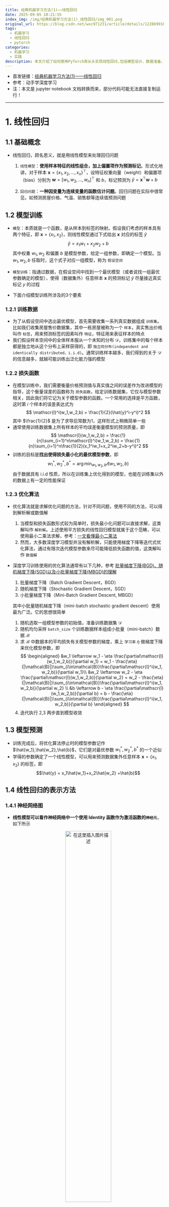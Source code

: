 ```yaml
---
title: 经典机器学习方法(1)——线性回归
date: 2025-09-05 18:21:55
index_img: /img/经典机器学习方法(1)_线性回归/img_001.png
original_url: https://blog.csdn.net/wxc971231/article/details/122869916
tags:
  - 机器学习
  - 线性回归
  - pytorch
categories:
  - 机器学习
  - 实践
description: 本文介绍了如何使用PyTorch库从头实现线性回归,包括模型设计、数据准备、损失函数和优化算法的运用。通过实例演示了如何准备数据、构建Sequential模型、初始化参数,并使用SGD进行训练,最终展示模型预测和可视化结果。
---
```

- 首发链接：[经典机器学习方法(1)——线性回归](https://blog.csdn.net/wxc971231/article/details/122869916)
- 参考：动手学深度学习
- 注：本文是 jupyter notebook 文档转换而来，部分代码可能无法直接复制运行！
- -----
# 1. 线性回归
## 1.1 基础概念
- 线性回归，顾名思义，就是用线性模型来处理回归问题
    1. `线性模型`：**使用样本特征的线性组合，加上偏置项作为预测标记**。形式化地讲，对于样本 $\pmb{x} = \{x_1,x_2,...,x_n\}^\top$，设特征权重向量（weight）和偏置项（bias）分别为 $\pmb{w} =[w_1,w_2,...,w_n]^\top$ 和 $b$，标记预测为 $\hat{y} = \pmb{x}^\top \pmb{w}+b$ 

    2. `回归问题`：**一种因变量为连续变量的函数估计问题**。回归问题在实际中很常见，如预测房屋价格、气温、销售额等连续值预测问题
    
## 1.2 模型训练
- `模型`：本质就是一个函数，是从样本到标签的映射。假设我们考虑的样本具有两个特征，即 $\pmb{x} = \{x_1,x_2\}$，则线性模型通过下式给出 $\pmb{x}$ 对应的标签 $\hat{y}$
    $$
    \hat{y} = x_1w_1+x_2w_2 +b 
    $$ 
	其中权重 $w_1,w_2$ 和偏置 $b$ 是模型参数，给定一组参数，即确定一个模型。当 $w_1,w_2,b$ 任取时，这个式子对应一组模型，称为 `假设空间`

- `模型训练`：指通过数据，在假设空间中找到一个最优模型（或者说找一组最优参数确定的模型），使得（数据集外）任意样本 $\pmb{x}$ 的预测标记 $\hat{y}$ 尽量接近真实标记 $y$ 的过程
- 下面介绍模型训练所涉及的3个要素

### 1.2.1 训练数据
- 为了从假设空间中选出最优模型，首先需要收集一系列真实数据组成 `训练集`。比如我们收集房屋售价数据集，其中一栋房屋被称为一个 `样本`，真实售出价格叫作 `标签`，用来预测标签的因素叫作 `特征`，特征用来表征样本的特点
- 我们假设样本空间中的全体样本服从一个未知的分布 $\mathcal{D}$，训练集中的每个样本都是独立地从这个分布上采样获得的，即 `独立同分布(independent and identically distributed，i.i.d)`。通常训练样本越多，我们得到的关于  $\mathcal{D}$ 的信息越多，就越可能训练出泛化能力强的模型

### 1.2.2 损失函数
- 在模型训练中，我们需要衡量价格预测值与真实值之间的误差作为改进模型的指导，这个衡量误差的函数称为 `损失函数`，给定训练数据集，它仅与模型参数相关，因此我们将它记为关于模型参数的函数。一个常用的选择是平方函数，这时第 $i$ 个样本的误差表达式为
    $$
    \mathscr{l}^i(w_1,w_2,b) = \frac{1}{2}(\hat{y}^i-y^i)^2
    $$ 
	其中 $\frac{1}{2}$ 是为了求导后常数为1，这样形式上稍微简单一些
- 通常使用训练数据集上所有样本的平均误差衡量模型的预测质量，即
    $$
    \mathscr{l}(w_1,w_2,b) = \frac{1}{n}\sum_{i=1}^n\mathscr{l}^i(w_1,w_2,b) = \frac{1}{n}\sum_{i=1}^n\frac{1}{2}(x_1^iw_1+x_2^iw_2+b-y^i)^2
    $$
- 训练的目标是**找出使得损失最小化的最优模型参数**，即
    $$
    w_1^*,w_2^*,b^* = \arg\min_{w_1,w_2,b}\mathscr{l}(w_1,w_2,b)
    $$ 
	由于数据具有 i.i.d 性质，所以在训练集上优化得到的模型，也能在训练集以外的数据上有一定的性能保证
    
### 1.2.3 优化算法
- 优化算法就是求解优化问题的方法，针对不同问题，使用不同的方法，可以得到解析解或数值解
	1. 当模型和损失函数形式较为简单时，损失最小化问题可以直接求解，这类解叫作 `解析解`。上述使用平方损失的线性回归模型就属于这个范畴，可以使用最小二乘法求解，参考：[一文看懂最小二乘法](https://blog.csdn.net/wxc971231/article/details/122778810)
	2. 然而，大多数深度学习模型并没有解析解，只能使用梯度下降等迭代式优化算法，通过有限次迭代模型参数来尽可能降低损失函数的值，这类解叫作 `数值解`
- 深度学习训练使用的优化算法通常有以下几种，参考 [批量梯度下降(BGD)、随机梯度下降(SGD)以及小批量梯度下降(MBGD)的理解](https://www.cnblogs.com/lliuye/p/9451903.html)
    1. 批量梯度下降（Batch Gradient Descent，BGD）
    2. 随机梯度下降（Stochastic Gradient Descent，SGD）
    3. 小批量梯度下降（Mini-Batch Gradient Descent, MBGD）

  其中小批量随机梯度下降（mini-batch stochastic gradient descent）使用最为广泛。它的思想很简单
    1. 随机选取一组模型参数的初始值，准备训练数据集 $\mathcal{D}$
    2. 随机均匀采样 `batch_size` 个训练数据样本组成小批量（mini-batch）数据 $\mathcal{B}$
    3. 求 $\mathcal{B}$ 中数据本的平均损失有关模型参数的梯度，乘上 `学习率` $\eta$ 做梯度下降来优化模型参数，即
    $$
    \begin{aligned}
    &w_1 \leftarrow w_1 - \eta \frac{\partial\mathscr{l}(w_1,w_2,b)}{\partial w_1} = w_1 - \frac{\eta}{|\mathcal{B}|}\sum_{i\in\mathcal{B}}\frac{\partial\mathscr{l}^i(w_1,w_2,b)}{\partial w_1}\\
    &w_2 \leftarrow w_2 - \eta \frac{\partial\mathscr{l}(w_1,w_2,b)}{\partial w_2} = w_2 - \frac{\eta}{|\mathcal{B}|}\sum_{i\in\mathcal{B}}\frac{\partial\mathscr{l}^i(w_1,w_2,b)}{\partial w_2} \\
    &b \leftarrow b - \eta \frac{\partial\mathscr{l}(w_1,w_2,b)}{\partial b} = b - \frac{\eta}{|\mathcal{B}|}\sum_{i\in\mathcal{B}}\frac{\partial\mathscr{l}^i(w_1,w_2,b)}{\partial b}
    \end{aligned}
    $$
    4. 迭代执行 2,3 两步直到模型收敛
    
## 1.3 模型预测
- 训练完成后，将优化算法停止时的模型参数记作 $\hat{w_1},\hat{w_2},\hat{b}$，它们是对最优参数 $w_1^*,w_2^*,b^*$ 的一个近似
- 学得的参数确定了一个线性模型，可以用来预测数据集外任意样本 $\pmb{x} = \{x_1,x_2\}$ 的标签，即
    $$\hat{y} = x_1\hat{w_1}+x_2\hat{w_2} +\hat{b}$$
    
## 1.4 线性回归的表示方法
### 1.4.1 神经网络图
- **线性模型可以看作神经网络中一个使用 Identity 函数作为激活函数的`神经元`**，如下所示  
	<div align="center">
        <img src="/MyBlog/img/经典机器学习方法(1)_线性回归/img_001.png" alt="在这里插入图片描述" style="width: 55%; max-width: 500px;">
    </div>    
- 深度学习中，神经网络图可以直观地表现模型结构，线性回归模型可以看作一个只有单一神经元的神经网络，其神经网络图如下所示（隐去了模型参数权重和偏差）
	<div align="center">
        <img src="/MyBlog/img/经典机器学习方法(1)_线性回归/img_002.png" alt="在这里插入图片描述" style="width: 55%; max-width: 500px;">
    </div>  
    
  1. 样本具有两个特征，所以输入层单元个数为2
  2. 输出层的计算单元即为上述的神经元，使用输出 $o$ 直接作为模型输出，即 $\hat{y}=o$
  3. 由于输入层不涉及计算，按照惯例，这个神经网络的层数为 1
  4. 由于输出层中的神经元和输入层中各个输入完全连接，这里的输出层是`全连接层`
  
  综上分析，**回归模型一个单层全连接神经网络**
  
### 1.4.2 向量表示
- 设每个样本有 $m$ 个特征，mini-batch 数据集 $\mathcal{B}$ 大小为 $n$，即
    $$
    \begin{aligned}
    &\hat{\pmb{y}} = 
    \begin{bmatrix} 
    \hat{y_1} \\ 
    \hat{y_2} \\
    \vdots \\
    \hat{y_n} \\
    \end{bmatrix}
    ,\space\space
    \pmb{X} = 
    \begin{bmatrix}
    \pmb{x_1}\\ 
    \pmb{x_2}\\
     \vdots  \\ 
    \pmb{x_n}
    \end{bmatrix} = 
    \begin{bmatrix}
     x_1^1 &x_1^2 &\dots &x_1^m\\
     x_2^1 &x_2^2 &\dots &x_2^m\\
     \vdots &\vdots &\ddots &\vdots\\
     x_n^1 &x_n^2 &\dots &x_n^m\\
    \end{bmatrix}
    ,\space\space
    \pmb{w} = 
    \begin{bmatrix} 
     w_1 \\ 
     w_2 \\
    \vdots \\
     w_m \\
    \end{bmatrix}
    \end{aligned}
    $$ 
	线性模型在数据集上做预测的式子可如下表示为向量计算
    $$
    \hat{\pmb{y}} = \pmb{X}\pmb{w}+\pmb{b}
    $$
- 设模型参数为 $\pmb{\theta} = [w_1,w_2,...,w_m,b]^\top$，损失函数可以重写为
    $$
    \mathscr{l}(\pmb{\theta}) = \frac{1}{2n}(\hat{\pmb{y}}-\pmb{y})^\top(\hat{\pmb{y}}-\pmb{y})
    $$ 
	mini-batch 梯度下降的更新公式可以写作
    $$
    \pmb{\theta} \leftarrow \pmb{\theta}-\eta\triangledown_{\mathbf{\theta}}\mathscr{l}(\pmb{\theta}) = \pmb{\theta}-\frac{\eta}{|\mathcal{B}|}\sum_{i\in\mathcal{B}}\triangledown_{\mathbf{\theta}}\mathscr{l}^i(\pmb{\theta})
    $$
   
# 2. 实现线性回归
## 2.1 数据准备
### 2.1.1 生成数据集
- 设训练数据集样本数为 1000，特征数为 2。随机生成批量样本 $\pmb{X}\in \mathbb{R}^{1000\times 2}$，其中任意 $\pmb{x}_i = \{x_{i_1},x_{i_2}\}\in\pmb{X}$，有 $x_{i_1},x_{i_2}\sim N(0,1)$
- 使用权重 $\pmb{w} = [-2, 3.4]^\top$，偏差 $b = 4.2$，含一个随机噪声项 $\epsilon \sim N(0,0.01)$ 的线性模型来生成样本标签。使用向量表示为 $$\pmb{y}_{1000\times 1} = \pmb{X}_{1000\times 2} \pmb{w}_{2\times 1}+\pmb{b}+\epsilon$$ 注意这里**向量和标量相加使用了广播机制**
	```python
	%matplotlib notebook
	import torch
	from IPython import display
	from matplotlib import pyplot as plt
	import numpy as np
	import random
	
	# 生成样本
	num_inputs = 2
	num_examples = 1000
	true_w = torch.Tensor([-2,3.4]).view(2,1)
	true_b = 4.2
	
	# 1000 个2特征样本，每个特征都服从 N(0,1)
	features = torch.randn(num_examples, num_inputs,
	                       dtype=torch.float32) 
	
	# 生成真实标记
	labels = torch.mm(features,true_w) + true_b
	labels += torch.tensor(np.random.normal(0, 0.01, size=labels.size()),
	                       dtype=torch.float32)
	```
- 如下查看生成的数据集，它是采样自三维空间中的一个平面
	```python
	# 生成特征features[:, 1]和标签 labels 的散点图，直观地观察两者间的线性关系
	fig = plt.figure(figsize = (10,3.3))
	# 三维视图
	a0 = fig.add_subplot(1,3,1,label='a0',projection='3d') 
	a0.scatter(features[:, 0].numpy(),features[:, 1].numpy(),labels.numpy(),alpha=0.5)  # alpha透明度，c颜色序列
	
	# 投影到第 0 维度
	a1 = fig.add_subplot(1,3,2,label='a1') 
	a1.scatter(features[:, 0].numpy(),labels.numpy(),alpha=0.5)  
	
	# 投影到第 1 维度
	a2 = fig.add_subplot(1,3,3,label='a2') 
	a2.scatter(features[:, 1].numpy(),labels.numpy(),alpha=0.5)  
	```
	![在这里插入图片描述](/MyBlog/img/经典机器学习方法(1)_线性回归/img_003.png)
### 2.1.2 读取数据
- 训练过程中，每轮迭代使用 mini-batch 的数据更新参数，我们构造一个生成器，每次访问取指定的 `batch_size` 个数据返回
	```python
	def data_iter(batch_size, features, labels):
	    num_examples = len(features)
	    indices = list(range(num_examples))
	    random.shuffle(indices) # 样本的读取顺序是随机的，打乱一下
	    
	    # 使用 yield 关键字将此函数转为生成器，每次访问取 batch_size 数据返回
	    for i in range(0, num_examples, batch_size):
	        j = torch.LongTensor(indices[i: min(i + batch_size, num_examples)]) # 最后一次可能不足一个batch
	        yield  features.index_select(0, j), labels.index_select(0, j)
	```
- 测试一下
	```python
	# 取一个 mini-batch 测试
	batch_size = 4
	for X, y in data_iter(batch_size, features, labels):
	    print(X)
	    print(y)
	    break
	'''
	tensor([[ 1.3587, -1.3951],
	        [-0.8161, -0.7696],
	        [ 0.7647, -0.3447],
	        [-0.2530,  0.9908]])
	tensor([[-3.2561],
	        [ 3.2275],
	        [ 1.5034],
	        [ 8.0875]])
	'''
	```
## 2.2 模型设计
- 模型参数初始化
    1. $w_i\sim N(0,0.01^2),i=1,2$ 
    2. $b=0$
     
  注意设置属性 `requires_grad = True`，这样在后续训练过程中才能对这些参数求梯度并迭代更新参数值
	```python
	w = torch.tensor(np.random.normal(0, 0.01, (num_inputs, 1)), dtype=torch.float32, requires_grad=True)
	b = torch.zeros(1, dtype=torch.float32, requires_grad=True)
	```
- 模型定义为线性函数
	```python
	def linreg(X, w, b):  
	    return torch.mm(X, w) + b
	```
- 损失函数使用平方损失，第 $i$ 个样本的损失为
    $$
    \mathscr{l}^i(w_1,w_2,b) = \frac{1}{2}(\hat{y}^i-y^i)^2
    $$

   设置常数 $\frac{1}{2}$ 是为了使对平方项求导后的常数系数为1，这样在形式上稍微简单一些。另外在实现中要注意保持 $y$ 和 $\hat{y}$ 具有一致的形状
	```python
	def squared_loss(y_hat, y): 
	    return (y_hat - y.view(y_hat.size())) ** 2 / 2 # 注意这里返回的是向量, 另外, pytorch里的 MSELoss 默认不是除2，而是除以 batch_size
	```
- 优化算法使用 mini-batch 梯度下降
	```python
	def mbgd(params, lr, batch_size):
	    for param in params:
	        param.data -= lr * param.grad / batch_size # 注意这里更改param时用的param.data
	```
## 2.3 模型训练
- 注意我们使用 mini-batch 梯度下降作为优化算法，这意味着每轮迭代中，通过以下三步执行一个 batch 的训练
    1. 从数据集中采样 `mini_batch` 数量的样本构成 mini-batch $\mathcal{B}$
    2. 计算 mini-batch 上线性模型各个参数的梯度，比如 $w_1$ 的梯度为
        $$
        \triangledown_{w_1}=\frac{\eta}{|\mathcal{B}|}\sum_{i\in\mathcal{B}}\frac{\partial\mathscr{l}^i(w_1,w_2,b)}{\partial w_1} = \frac{\eta}{|\mathcal{B}|}\frac{\partial\sum_{i\in\mathcal{B}}\mathscr{l}^i(w_1,w_2,b)}{\partial w_1}
        $$
    3. 更新各参数值，比如 $w_1$ 参数如下更新
        $$
        w_1 \leftarrow w_1 - \frac{\eta}{|\mathcal{B}|}\frac{\partial\sum_{i\in\mathcal{B}}\mathscr{l}^i(w_1,w_2,b)}{\partial w_1}
        $$
- **连续执行 $\frac{\text{num\_examples}}{\text{mini\_batch}}$ 个 batch 后，称为执行了一个 epoch，这代表将训练数据集中所有样本都使用了一次（假设样本数能够被批量大小整除）**
- 这里的迭代周期个数 `num_epochs` 和学习率 `lr` 都是超参数，分别设为 `num_epochs = 3` 和 `lr = 0.03`。在实践中，大多超参数都需要通过反复试错来不断调节
	```python
	lr = 0.03
	num_epochs = 3
	net = linreg
	loss = squared_loss
	batch_size = 10
	
	# 总共训练 num_epochs 个 epoch
	for epoch in range(num_epochs):  
	    # 在每一个迭代周期中，会使用训练数据集中所有样本一次
	    # X和y分别是mini-batch样本的特征和标签
	    for X, y in data_iter(batch_size, features, labels):
	        y_hat = net(X, w, b)
	        l = loss(y_hat, y).sum()      # l是有关小批量X和y的损失
	        l.backward()                  # 小批量的损失对模型参数求梯度
	        mbgd([w, b], lr, batch_size)  # 使用小批量随机梯度下降迭代模型参数
	
	        # 不要忘了梯度清零
	        w.grad.data.zero_()
	        b.grad.data.zero_()
	    train_l = loss(net(features, w, b), labels)
	    print('epoch %d, loss %f' % (epoch + 1, train_l.mean().item()))
	'''
	epoch 1, loss 0.036538
	epoch 2, loss 0.000134
	epoch 3, loss 0.000053
	'''
	```
- 如下查看拟合得到的平面

	```python
	# 生成特征features[:, 1]和标签 labels 的散点图，直观地观察两者间的线性关系
	fig = plt.figure(figsize = (5,5))
	a0 = fig.add_subplot(label='a0',projection='3d') 
	a0.scatter(features[:, 0].numpy(),features[:, 1].numpy(),labels.numpy(),alpha=0.5)  # alpha透明度，c颜色序列
	
	xlim,ylim = a0.get_xlim(),a0.get_ylim()
	axisx,axisy = np.linspace(xlim[0],xlim[1],50),np.linspace(ylim[0],ylim[1],50)
	axisy,axisx = np.meshgrid(axisy,axisx)
	xy = np.vstack([axisx.ravel(), axisy.ravel()]).T
	y_hat = net(torch.from_numpy(xy).float(), w, b).detach().numpy()
	a0.scatter(xy[:,0],xy[:,1], y_hat.T[0],s=1,alpha=0.5,cmap="rainbow") 
	```
	![在这里插入图片描述](/MyBlog/img/经典机器学习方法(1)_线性回归/img_004.png)
## 2.4 完整代码
- 整合上述过程，给出完整代码
	```python
	import torch
	from IPython import display
	from matplotlib import pyplot as plt
	import numpy as np
	import random
	
	# 生成样本
	num_inputs = 2
	num_examples = 1000
	true_w = torch.Tensor([-2,3.4]).view(2,1)
	true_b = 4.2
	
	# 1000 个2特征样本，每个特征都服从 N(0,1)
	features = torch.randn(num_examples, num_inputs,
	                       dtype=torch.float32) 
	
	# 生成真实标记
	labels = torch.mm(features,true_w) + true_b
	labels += torch.tensor(np.random.normal(0, 0.01, size=labels.size()),
	                       dtype=torch.float32)
	
	# 模型初始参数
	w = torch.tensor(np.random.normal(0, 0.01, (num_inputs, 1)), dtype=torch.float32, requires_grad=True)
	b = torch.zeros(1, dtype=torch.float32, requires_grad=True)
	
	# 读取数据
	def data_iter(batch_size, features, labels):
	    num_examples = len(features)
	    indices = list(range(num_examples))
	    random.shuffle(indices) # 样本的读取顺序是随机的，打乱一下
	    
	    # 使用 yield 关键字将此函数转为迭代器，每次访问取 batch_size 数据返回
	    for i in range(0, num_examples, batch_size):
	        j = torch.LongTensor(indices[i: min(i + batch_size, num_examples)]) # 最后一次可能不足一个batch
	        yield  features.index_select(0, j), labels.index_select(0, j)
	
	# 模型
	def linreg(X, w, b):  
	    return torch.mm(X, w) + b
	
	# 损失函数
	def squared_loss(y_hat, y): 
	    return (y_hat - y.view(y_hat.size())) ** 2 / 2 # 注意这里返回的是向量, 另外, pytorch里的 MSELoss 默认不是除2，而是除以 batch_size
	
	# 优化方法使用小批量梯度下降
	def mbgd(params, lr, batch_size):
	    for param in params:
	        param.data -= lr * param.grad / batch_size # 注意这里更改param时用的param.data
	
	
	lr = 0.03               # 学习率
	num_epochs = 3          # 训练轮数
	net = linreg            # 模型
	loss = squared_loss     # 损失函数
	batch_size = 10         # 小批量梯度下降中batch尺寸
	
	# 总共训练 num_epochs 个 epoch
	for epoch in range(num_epochs):  
	    # 在每一个迭代周期中，会使用训练数据集中所有样本一次
	    # X和y分别是mini-batch样本的特征和标签
	    for X, y in data_iter(batch_size, features, labels):
	        y_hat = net(X, w, b)
	        l = loss(y_hat, y).sum()      # l是有关小批量X和y的损失
	        l.backward()                  # 小批量的损失对模型参数求梯度
	        mbgd([w, b], lr, batch_size)  # 使用小批量随机梯度下降迭代模型参数
	
	        # 不要忘了梯度清零
	        w.grad.data.zero_()
	        b.grad.data.zero_()
	    train_l = loss(net(features, w, b), labels)
	    print('epoch %d, loss %f' % (epoch + 1, train_l.mean().item()))
	
	
	# 生成特征features[:, 1]和标签 labels 的散点图，直观地观察两者间的线性关系
	fig = plt.figure(figsize = (5,5))
	a0 = fig.add_subplot(label='a0',projection='3d') 
	a0.scatter(features[:, 0].numpy(),features[:, 1].numpy(),labels.numpy(),alpha=0.5)  # alpha透明度，c颜色序列
	
	xlim,ylim = a0.get_xlim(),a0.get_ylim()
	axisx,axisy = np.linspace(xlim[0],xlim[1],50),np.linspace(ylim[0],ylim[1],50)
	axisy,axisx = np.meshgrid(axisy,axisx)
	xy = np.vstack([axisx.ravel(), axisy.ravel()]).T
	y_hat = net(torch.from_numpy(xy).float(), w, b).detach().numpy()
	a0.scatter(xy[:,0],xy[:,1], y_hat.T[0],s=1,alpha=0.5,cmap="rainbow") 
	
	plt.show()
	```

# 3. 利用 Pytorch 简洁地实现线性回归
- 前面我们手动实现了线性回归的模型计算过程，**当模型变得复杂时，手动实现会非常繁琐**。前文 1.4.1 节已经说明，可以把线性回归模型看做一个单层全连接神经网络，而 pytorch 中提供了大量预定义的神经网络层，常用损失函数及优化器，可以大大简化线性回归模型的实现
## 3.1 数据准备
### 3.1.1 生成数据集
- 与上一节相同

### 3.1.2 读取数据
- 使用 `torch.utils.data` 中提供的方法实现batch数据获取
	```python
	import torch.utils.data as Data
	
	batch_size = 4
	
	# 包装数据集，将训练数据的特征和标签组合
	dataset = Data.TensorDataset(features, labels)
	
	# 构造迭代器，可以随机读取小批量
	data_iter = Data.DataLoader(dataset, batch_size, shuffle=True)
	```
	```python
	for X, y in data_iter:
	    print(X)
	    print(y)
	    break
	'''
	tensor([[ 1.7174,  0.8377],
	        [ 0.4138, -1.0372],
	        [-0.3596,  0.0313],
	        [-0.2548,  0.8188]])
	tensor([[ 3.6061],
	        [-0.1535],
	        [ 5.0350],
	        [ 7.4860]])
	'''
- 这里用到了两个方法
    1. `torch.utils.data.TensorDataset(features, labels)`：类似 python 中的 zip 功能，对 `Tensor` 进行打包，返回的 `TensorDataset` 对象实例可以索引和取长度等。该类通过每一个 tensor 的第一个维度进行索引，因此**要求打包的两个 tensor 第一维度必须相等**
    2. `torch.utils.data.DataLoader(dataset, batch_size, shuffle=True)`：把上一个方法打包好的数据集和采样器相结合，返回一个迭代器，**每次调用返回 `batch_size` 对 `dataset` 中数据**，通过 `shuffle` 参数控制返回数据时是否打乱，另外还可以实现多进程、不同采样策略，数据校对等等处理过程
   
  	可以借助一下代码理解这两个方法，参考 [pytorch的nn.MSELoss损失函数返回值介绍](https://blog.csdn.net/qq_35091353/article/details/110946527)
	```python
	a = torch.tensor([[1, 2, 3], [4, 5, 6], [7, 8, 9], [0,0,0], [6,6,6]])
	b = torch.tensor([44, 55, 66, 11, 88])
	train_ids = TensorDataset(a, b) 
	# 切片输出
	print(train_ids[0:2])
	print('=' * 80)
	
	# 循环取数据
	for x_train, y_label in train_ids:
	    print(x_train, y_label)
	
	# DataLoader进行数据封装
	print('=' * 80)
	train_loader = DataLoader(dataset=train_ids, batch_size=4, shuffle=True)
	for i, data in enumerate(train_loader, 1):  
	    x_data, label = data
	    print(' batch:{0} x_data:{1}  label: {2}'.format(i, x_data, label))
	    
	'''
	(tensor([[1, 2, 3],
	        [4, 5, 6]]), tensor([44, 55]))
	================================================================================
	tensor([1, 2, 3]) tensor(44)
	tensor([4, 5, 6]) tensor(55)
	tensor([7, 8, 9]) tensor(66)
	tensor([0, 0, 0]) tensor(11)
	tensor([6, 6, 6]) tensor(88)
	================================================================================
	 batch:1 x_data:tensor([[0, 0, 0],
	        [1, 2, 3],
	        [7, 8, 9],
	        [4, 5, 6]])  label: tensor([ 11, 44, 66, 55])
	 batch:2 x_data:tensor([[6, 6, 6]])  label: tensor([88])
	'''
	```
## 3.2 模型设计
### 3.2.1 定义模型
- 搭建网络需要用到 import `torch.nn` 模块，“nn”就是 neural networks（神经网络）的缩写，该模块定义了大量神经网络的层，由于内部使用了 `autograd` 机制，可以进行反向传播来优化参数
- `nn` 的核心数据结构是 `Module`，这是一个抽象概念，可以表示
    1. 神经网络中的某个层（layer）
    2. 一个包含很多层的神经网络
#### 3.2.1.1 手动编写网络
- 在实际使用中，最常见的做法是继承 `nn.Module`，撰写自己的网络/层。一个 `nn.Module` 实例应该包含
    1. 一些层
    2. `forward` 方法，执行前向传播，返回模型输出
 
 	示例如下
	```python
	import torch.nn as nn
	
	class LinearNet(nn.Module):
	    def __init__(self, n_feature):
	        super(LinearNet, self).__init__()
	        # 定义一个全连接层
	        self.linear = nn.Linear(n_feature, 1)
	    
	    # 前向传播方法
	    def forward(self, x):
	        y = self.linear(x)
	        return y
	
	net = LinearNet(num_inputs)
	print(net) # 使用print可以打印出网络的结构
	
	'''
	LinearNet(
	  (linear): Linear(in_features=2, out_features=1, bias=True)
	)
	'''
	```
	观察打印出的网络结构，其中 `in_features` 代表输入维度，`out_features` 代表输出维度，`bias` 代表是否增加偏置项。设样本数为 $n$，`nn.Linear` 模型公式为
    $$
    \pmb{X}_{n\times in} \pmb{W}_{in\times out}+\pmb{b}_{1\times out}=\pmb{Y}_{n\times out}
    $$ 
	这里向量 $\pmb{b}$ 和矩阵 $\pmb{XW}$ 相加，使用了**广播机制**
   > 注意：`torch.nn` 仅支持输入一个batch的样本不支持单个样本输入，如果只有单个样本，可使用 `input.unsqueeze(0)` 来添加一维
#### 3.2.1.2 利用 Sequential 容器搭建网络
- 使用 `nn.Sequential` 可以更方便地搭建网络，**`Sequential` 是一个有序的容器，网络层将按照在传入 `Sequential` 的顺序依次被添加到计算图中**
	```python
	# 写法一
	net = nn.Sequential(
	    nn.Linear(num_inputs, 1)
	    # 此处还可以传入其他层
	    )
	
	# 写法二
	net = nn.Sequential()
	net.add_module('linear', nn.Linear(num_inputs, 1))
	# net.add_module ......
	
	# 写法三
	from collections import OrderedDict
	net = nn.Sequential(OrderedDict([
	          ('linear', nn.Linear(num_inputs, 1))
	          # ......
	        ]))
	
	
	print(net)
	print(net[0])
	'''
	Sequential(
	  (linear): Linear(in_features=2, out_features=1, bias=True)
	)
	Linear(in_features=2, out_features=1, bias=True)
	'''
	```
	> 注意，使用这种方式构造的网络，要想访问其中某个 `Module`，必须用索引的方式将其取出来，比如这里要 `net[0]` 和 3.2.1.1 节中的 `net` 等价
- 可以通过 `net.parameters()` 来查看模型所有的可学习参数，此函数将返回一个生成器
	```python
	parameters = net.parameters()
	for param in parameters:
	    print(param)
	'''
	Parameter containing:
	tensor([[0.0016, 0.5458]], requires_grad=True)
	Parameter containing:
	tensor([0.7041], requires_grad=True
	'''
	```	
- 注：我们使用这种方式搭建线性回归模型，**后面统一使用 `net[0]` 写法**
### 3.2.2 参数初始化
- PyTorch 的 `init` 模块中提供了多种参数初始化方法。这里参数设置同 2.2 节
    1. $w_i\sim N(0,0.01^2),i=1,2$，使用 `init.normal_` 方法将实现
    2. $b=0$，使用 `init.constant_` 方法实现
	```python
	from torch.nn import init
	
	init.normal_(net[0].weight, mean=0, std=0.01)
	init.constant_(net[0].bias, val=0)  # 也可以直接修改bias的data: net[0].bias.data.fill_(0)
	```
	>注：如果这里的 `net` 是没使用 `nn.Sequential` 直接定义的，那么上面代码会报错，`net[0].weight` 应改为 `net.linear.weight`，`bias` 亦然

### 3.2.3 损失函数
- PyTorch `torch.nn` 模块中提供了各种损失函数，**这些损失函数可看作是一种特殊的层，它们被实现为 `nn.Module` 的子类**
- 这里我们现在使用 `nn` 模型提供的均方误差损失类 `nn.MSELoss()` 作为模型的损失函数，构造它的对象实例 `loss`。**注意默认情况下这个 MSE loss 计算过程中取平均值了**
	```python
	loss = nn.MSELoss()
	```
### 3.2.4 优化算法
- Pytorch `torch.optim` 模块提供了很多常用的优化算法，如SGD、Adam和RMSProp等
- 这里我们使用学习率为指定为 0.03 的随机梯度下降（SGD）优化器来优化 `net` 的所有参数
	 > 这里的 SGD，如果你去看 pytorch 的源码，会发现它只是在根据 loss 计算所有参数对应的梯度，而 loss 是根据我们选取的 batch 样本计算的，所以**本质还是 mini-batch GD**。
	 > 另外，源码在调整参数值时似乎没有除以 `batch_size`，这可能是因为我们选择的 `nn.MSELoss()` 在默认情况下是返回 batch 样本的平均 loss，所以算出的梯度不再需要除 `batch_size`
	 
	```python
	import torch.optim as optim
	
	optimizer = optim.SGD(net.parameters(), lr=0.03)
	print(optimizer)
	'''
	SGD (
	Parameter Group 0
	    dampening: 0
	    lr: 0.03
	    momentum: 0
	    nesterov: False
	    weight_decay: 0
	)
	'''
	```
- 可以为不同子网络设置不同的学习率，这在 finetune 时经常用到，例如
	```python
	optimizer = optim.SGD([
		# 如果对某个参数不指定学习率，就使用最外层的默认学习率
		{'params': net.subnet1.parameters()}, # lr=0.03
		{'params': net.subnet2.parameters(), 'lr': 0.01}
	], lr=0.03, momentum=0.9)
	```
    1. `subnet1` 学习率设为 0.03
    2. `subnet2` 学习率设为 0.01
    3. 所有网络动量都设为 0.9 
- 有时候我们不想让学习率固定成一个常数，主要有两种做法
   1. **修改 `optimizer.param_groups` 中对应的学习率**
	   	```python
		# 调整学习率
		for param_group in optimizer.param_groups:
		    param_group['lr'] *= 0.1 # 学习率为之前的0.1倍
		```
   2. **新建优化器**。由于 `optimizer` 十分轻量级，构建开销很小，故而可以构建新的 `optimizer`。虽然对于使用动量的优化器（如`Adam`），会丢失动量等状态信息，可能导致损失函数的收敛出现震荡等情况，但我们通常使用这种方式

## 3.3 模型训练
- 训练过程如下所示
	```python
	num_epochs = 3
	for epoch in range(1, num_epochs + 1):
	    for X, y in data_iter:
	        output = net(X) 
	        l = loss(output, y.view(-1, 1))  # y.view(-1,1) 代表第一维度大小随第二维度大小确定
	        optimizer.zero_grad()            # 梯度清零，等价于 net.zero_grad()
	        l.backward()                     # 计算各参数梯度
	        optimizer.step()                 # 优化一步
	    print('epoch %d, loss: %f' % (epoch, l.item()))
	
	'''
	epoch 1, loss: 0.000081
	epoch 2, loss: 0.000096
	epoch 3, loss: 0.000098
	'''
	```
- 如下查看拟合得到的平面

	```python
	# 生成特征features[:, 1]和标签 labels 的散点图，直观地观察两者间的线性关系
	fig = plt.figure(figsize = (5,5))
	a0 = fig.add_subplot(label='a0',projection='3d') 
	a0.scatter(features[:, 0].numpy(),features[:, 1].numpy(),labels.numpy(),alpha=0.5)  # alpha透明度，c颜色序列
	
	xlim,ylim = a0.get_xlim(),a0.get_ylim()
	axisx,axisy = np.linspace(xlim[0],xlim[1],50),np.linspace(ylim[0],ylim[1],50)
	axisy,axisx = np.meshgrid(axisy,axisx)
	xy = np.vstack([axisx.ravel(), axisy.ravel()]).T
	y_hat = net(torch.from_numpy(xy).float()).detach().numpy()
	a0.scatter(xy[:,0],xy[:,1], y_hat.T[0],s=1,alpha=0.5,cmap="rainbow") 
	```
	![在这里插入图片描述](/MyBlog/img/经典机器学习方法(1)_线性回归/img_005.png)
## 3.4 完整代码
- 整合上述过程，给出完整代码

	```python
	import torch
	from IPython import display
	from matplotlib import pyplot as plt
	import numpy as np
	import random
	import torch.utils.data as Data
	import torch.nn as nn
	import torch.optim as optim
	
	# 生成样本
	num_inputs = 2
	num_examples = 1000
	true_w = torch.Tensor([-2,3.4]).view(2,1)
	true_b = 4.2
	batch_size = 10
	
	# 1000 个2特征样本，每个特征都服从 N(0,1)
	features = torch.randn(num_examples, num_inputs,
	                       dtype=torch.float32) 
	
	# 生成真实标记
	labels = torch.mm(features,true_w) + true_b
	labels += torch.tensor(np.random.normal(0, 0.01, size=labels.size()),
	                       dtype=torch.float32)
	
	# 包装数据集，将训练数据的特征和标签组合
	dataset = Data.TensorDataset(features, labels)
	
	# 构造迭代器，可以随机读取小批量
	data_iter = Data.DataLoader(dataset, batch_size, shuffle=True)
	
	# 定义模型
	net = nn.Sequential(
	    nn.Linear(num_inputs, 1)
	    )
	
	# 初始化模型参数
	nn.init.normal_(net[0].weight, mean=0, std=0.01)
	nn.init.constant_(net[0].bias, val=0)  # 也可以直接修改bias的data: net[0].bias.data.fill_(0)
	
	# 均方差损失函数对象实例
	loss = nn.MSELoss()
	
	# SGD优化器对象实例
	optimizer = optim.SGD(net.parameters(), lr=0.03)
	
	# 模型训练
	num_epochs = 3
	for epoch in range(1, num_epochs + 1):
	    for X, y in data_iter:
	        output = net(X) 
	        l = loss(output, y.view(-1, 1))  # y.view(-1,1) 代表第一维度大小随第二维度大小确定
	        optimizer.zero_grad()            # 梯度清零，等价于net.zero_grad()
	        l.backward()                     # 计算各参数梯度
	        optimizer.step()                 # 优化一步
	    print('epoch %d, loss: %f' % (epoch, l.item()))
	
	
	# 生成特征features[:, 1]和标签 labels 的散点图，直观地观察两者间的线性关系
	fig = plt.figure(figsize = (5,5))
	a0 = fig.add_subplot(label='a0',projection='3d') 
	a0.scatter(features[:, 0].numpy(),features[:, 1].numpy(),labels.numpy(),alpha=0.5)  # alpha透明度，c颜色序列
	
	xlim,ylim = a0.get_xlim(),a0.get_ylim()
	axisx,axisy = np.linspace(xlim[0],xlim[1],50),np.linspace(ylim[0],ylim[1],50)
	axisy,axisx = np.meshgrid(axisy,axisx)
	xy = np.vstack([axisx.ravel(), axisy.ravel()]).T
	y_hat = net(torch.from_numpy(xy).float()).detach().numpy()
	a0.scatter(xy[:,0],xy[:,1], y_hat.T[0],s=1,alpha=0.5,cmap="rainbow") 
	
	plt.show()
	```
